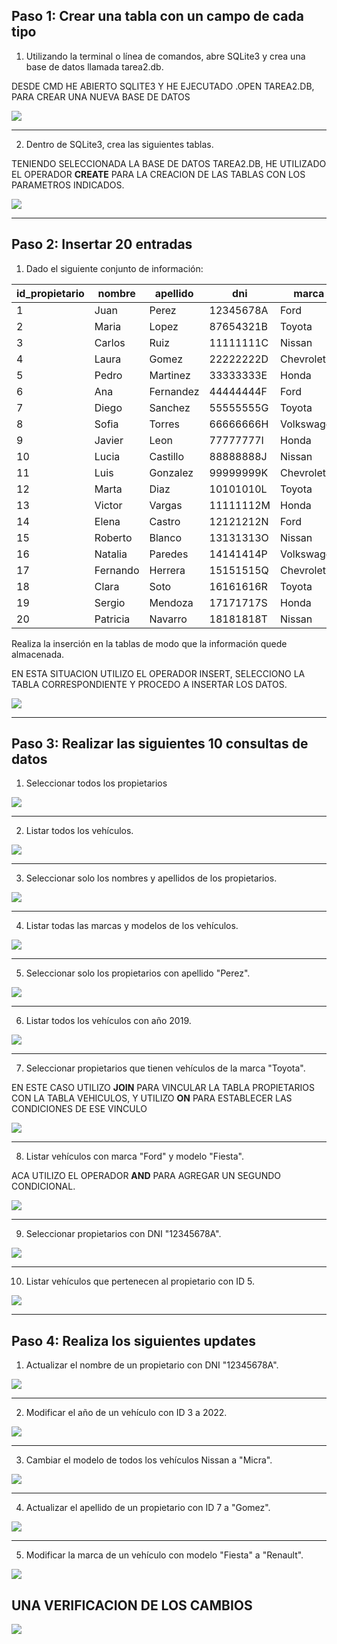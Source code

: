 ## Paso 1: Crear una tabla con un campo de cada tipo

1) Utilizando la terminal o línea de comandos, abre SQLite3 y crea una base de datos llamada tarea2.db.

DESDE CMD HE ABIERTO SQLITE3 Y HE EJECUTADO .OPEN TAREA2.DB, PARA CREAR UNA NUEVA BASE DE DATOS

<img src="capturas/1.jpg">

-----------------------------------------------------------------------------------

2) Dentro de SQLite3, crea las siguientes tablas.

TENIENDO SELECCIONADA LA BASE DE DATOS TAREA2.DB, HE UTILIZADO EL OPERADOR __CREATE__ PARA LA CREACION DE LAS TABLAS CON LOS PARAMETROS INDICADOS.

<img src="capturas/2.jpg">

-----------------------------------------------------------------------------------

## Paso 2: Insertar 20 entradas

1) Dado el siguiente conjunto de información:

| id_propietario | nombre      | apellido    | dni       | marca      | modelo     | ano  |
|----------------|-------------|-------------|-----------|------------|------------|------|
| 1              | Juan        | Perez       | 12345678A | Ford       | Fiesta     | 2019 |
| 2              | Maria       | Lopez       | 87654321B | Toyota     | Corolla    | 2018 |
| 3              | Carlos      | Ruiz        | 11111111C | Nissan     | Sentra     | 2020 |
| 4              | Laura       | Gomez       | 22222222D | Chevrolet  | Spark      | 2017 |
| 5              | Pedro       | Martinez    | 33333333E | Honda      | Civic      | 2016 |
| 6              | Ana         | Fernandez   | 44444444F | Ford       | Mustang    | 2021 |
| 7              | Diego       | Sanchez     | 55555555G | Toyota     | RAV4       | 2019 |
| 8              | Sofia       | Torres      | 66666666H | Volkswagen | Golf       | 2020 |
| 9              | Javier      | Leon        | 77777777I | Honda      | CR-V       | 2018 |
| 10             | Lucia       | Castillo    | 88888888J | Nissan     | Altima     | 2017 |
| 11             | Luis        | Gonzalez    | 99999999K | Chevrolet  | Malibu     | 2019 |
| 12             | Marta       | Diaz        | 10101010L | Toyota     | Camry      | 2020 |
| 13             | Victor      | Vargas      | 11111112M | Honda      | Accord     | 2018 |
| 14             | Elena       | Castro      | 12121212N | Ford       | Explorer   | 2021 |
| 15             | Roberto     | Blanco      | 13131313O | Nissan     | Rogue      | 2017 |
| 16             | Natalia     | Paredes     | 14141414P | Volkswagen | Jetta      | 2019 |
| 17             | Fernando    | Herrera     | 15151515Q | Chevrolet  | Equinox    | 2018 |
| 18             | Clara       | Soto        | 16161616R | Toyota     | Highlander | 2020 |
| 19             | Sergio      | Mendoza     | 17171717S | Honda      | Odyssey    | 2016 |
| 20             | Patricia    | Navarro     | 18181818T | Nissan     | Murano     | 2019 |

Realiza la inserción en la tablas de modo que la información quede almacenada.

EN ESTA SITUACION UTILIZO EL OPERADOR INSERT, SELECCIONO LA TABLA CORRESPONDIENTE Y PROCEDO A INSERTAR LOS DATOS.

<img src="capturas/3.jpg">

-----------------------------------------------------------------------------------

## Paso 3: Realizar las siguientes 10 consultas de datos

1) Seleccionar todos los propietarios

<img src="capturas/4.jpg">

-----------------------------------------------------------------------------------

2) Listar todos los vehículos.

<img src="capturas/5.jpg">

-----------------------------------------------------------------------------------

3) Seleccionar solo los nombres y apellidos de los propietarios.

<img src="capturas/6.jpg">

-----------------------------------------------------------------------------------

4) Listar todas las marcas y modelos de los vehículos.

<img src="capturas/7.jpg">

-----------------------------------------------------------------------------------

5) Seleccionar solo los propietarios con apellido "Perez".

<img src="capturas/8.jpg">

-----------------------------------------------------------------------------------

6) Listar todos los vehículos con año 2019.

<img src="capturas/9.jpg">

-----------------------------------------------------------------------------------

7) Seleccionar propietarios que tienen vehículos de la marca "Toyota".

EN ESTE CASO UTILIZO __JOIN__ PARA VINCULAR LA TABLA PROPIETARIOS CON LA TABLA VEHICULOS, Y UTILIZO __ON__ PARA ESTABLECER LAS CONDICIONES DE ESE VINCULO

<img src="capturas/10.jpg">

-----------------------------------------------------------------------------------

8) Listar vehículos con marca "Ford" y modelo "Fiesta".

ACA UTILIZO EL OPERADOR __AND__ PARA AGREGAR UN SEGUNDO CONDICIONAL.

<img src="capturas/11.jpg">

-----------------------------------------------------------------------------------

9) Seleccionar propietarios con DNI "12345678A".

<img src="capturas/12.jpg">

-----------------------------------------------------------------------------------

10) Listar vehículos que pertenecen al propietario con ID 5.

<img src="capturas/13.jpg">

-----------------------------------------------------------------------------------

## Paso 4: Realiza los siguientes updates

1) Actualizar el nombre de un propietario con DNI "12345678A".

<img src="capturas/14.jpg">

-----------------------------------------------------------------------------------

2) Modificar el año de un vehículo con ID 3 a 2022.

<img src="capturas/15.jpg">

-----------------------------------------------------------------------------------

3) Cambiar el modelo de todos los vehículos Nissan a "Micra".

<img src="capturas/16.jpg">

-----------------------------------------------------------------------------------

4) Actualizar el apellido de un propietario con ID 7 a "Gomez".

<img src="capturas/17.jpg">

-----------------------------------------------------------------------------------

5) Modificar la marca de un vehículo con modelo "Fiesta" a "Renault".

<img src="capturas/18.jpg">

## UNA VERIFICACION DE LOS CAMBIOS

<img src="capturas/19.jpg">